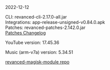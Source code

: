 2022-12-12
  
CLI: revanced-cli-2.17.0-all.jar  
Integrations: app-release-unsigned-v0.84.0.apk  
Patches: revanced-patches-2.142.0.jar  
[Patches Changelog](https://github.com/revanced/revanced-patches/releases/tag/v2.142.0)  

YouTube version: 17.45.36  

Music (arm-v7a) version: 5.34.51  

[revanced-magisk-module repo](https://github.com/j-hc/revanced-magisk-module)
